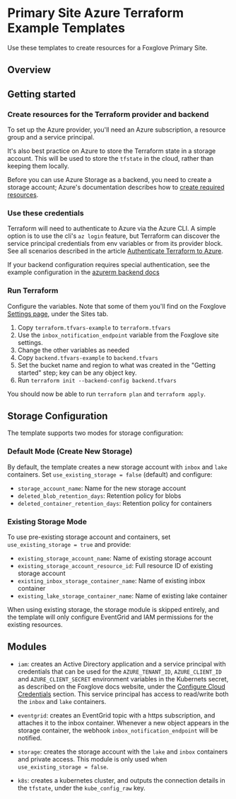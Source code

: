 # Primary Site Azure Terraform Example Templates

Use these templates to create resources for a Foxglove Primary Site.

## Overview

## Getting started

### Create resources for the Terraform provider and backend

To set up the Azure provider, you'll need an Azure subscription, a resource group and
a service principal.

It's also best practice on Azure to store the Terraform state in a storage account. This
will be used to store the `tfstate` in the cloud, rather than keeping them locally.

Before you can use Azure Storage as a backend, you need to create a storage account; Azure's
documentation describes how to [create required resources](https://learn.microsoft.com/en-us/azure/developer/terraform/store-state-in-azure-storage).

### Use these credentials

Terraform will need to authenticate to Azure via the Azure CLI. A simple option is to use
the cli's `az login` feature, but Terraform can discover the service principal credentials
from env variables or from its provider block. See all scenarios described in the article
[Authenticate Terraform to Azure](https://learn.microsoft.com/en-us/azure/developer/terraform/authenticate-to-azure).

If your backend configuration requires special authentication, see the example configuration in
the [azurerm backend docs](https://developer.hashicorp.com/terraform/language/settings/backends/azurerm)

### Run Terraform

Configure the variables. Note that some of them you'll find on the Foxglove
[Settings page](https://app.foxglove.dev/~/settings/sites), under the Sites
tab.

1. Copy `terraform.tfvars-example` to `terraform.tfvars`
2. Use the `inbox_notification_endpoint` variable from the Foxglove site settings.
3. Change the other variables as needed
4. Copy `backend.tfvars-example` to `backend.tfvars`
5. Set the bucket name and region to what was created in the "Getting started" step; key can
   be any object key.
6. Run `terraform init --backend-config backend.tfvars`

You should now be able to run `terraform plan` and `terraform apply`.

## Storage Configuration

The template supports two modes for storage configuration:

### Default Mode (Create New Storage)
By default, the template creates a new storage account with `inbox` and `lake` containers.
Set `use_existing_storage = false` (default) and configure:
- `storage_account_name`: Name for the new storage account
- `deleted_blob_retention_days`: Retention policy for blobs
- `deleted_container_retention_days`: Retention policy for containers

### Existing Storage Mode
To use pre-existing storage account and containers, set `use_existing_storage = true` and provide:
- `existing_storage_account_name`: Name of existing storage account
- `existing_storage_account_resource_id`: Full resource ID of existing storage account
- `existing_inbox_storage_container_name`: Name of existing inbox container
- `existing_lake_storage_container_name`: Name of existing lake container

When using existing storage, the storage module is skipped entirely, and the template will only configure EventGrid and IAM permissions for the existing resources.

## Modules

- `iam`: creates an Active Directory application and a service principal with credentials that 
  can be used for the `AZURE_TENANT_ID`, `AZURE_CLIENT_ID` and `AZURE_CLIENT_SECRET` environment
  variables in the Kubernets secret, as described on the Foxglove docs website, under the
  [Configure Cloud Credentials](https://foxglove.dev/docs/data-platform/primary-sites/configure-cloud-credentials)
  section.
  This service principal has access to read/write both the `inbox` and `lake` containers.

- `eventgrid`: creates an EventGrid topic with a https subscription, and attaches it to the inbox
  container. Whenever a new object appears in the storage container, the webhook
  `inbox_notification_endpoint` will be notified.

- `storage`: creates the storage account with the `lake` and `inbox` containers and private
  access. This module is only used when `use_existing_storage = false`.

- `k8s`: creates a kubernetes cluster, and outputs the connection details in the `tfstate`, under
  the `kube_config_raw` key.
